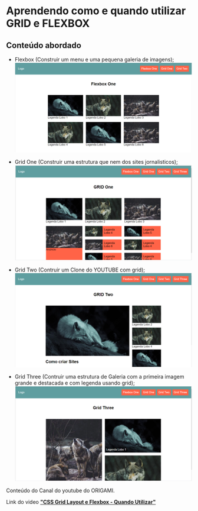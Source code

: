 # Aprendendo como e quando utilizar GRID e FLEXBOX

## Conteúdo abordado

- Flexbox (Construir um menu e uma pequena galeria de imagens);
![alt text](./img/flexbox-galeria-e-menu.png?raw=true)

- Grid One (Construir uma estrutura que nem dos sites jornalisticos);
![alt text](./img/grid-jornalistico.png?raw=true)

- Grid Two (Contruir um Clone do YOUTUBE com grid);
![alt text](./img/grid-clone-youtube.png?raw=true)

- Grid Three (Contruir uma estrutura de Galeria com a primeira imagem grande e destacada e com legenda usando grid);
![alt text](./img/grid-galeria-destaque.png?raw=true)


Conteúdo do Canal do youtube do ORIGAMI.

Link do video <a href="CSS Grid Layout e Flexbox - Quando Utilizar">**"CSS Grid Layout e Flexbox - Quando Utilizar"**</a> 